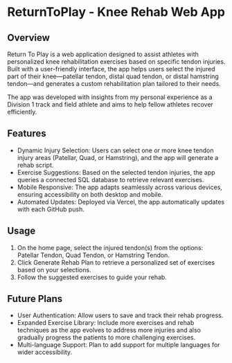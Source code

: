 # ReturnToPlay - Knee Rehab Web App

## Overview

Return To Play is a web application designed to assist athletes with personalized knee rehabilitation exercises based on specific tendon injuries. Built with a user-friendly interface, the app helps users select the injured part of their knee—patellar tendon, distal quad tendon, or distal hamstring tendon—and generates a custom rehabilitation plan tailored to their needs.

The app was developed with insights from my personal experience as a Division 1 track and field athlete and aims to help fellow athletes recover efficiently.

## Features
- Dynamic Injury Selection: Users can select one or more knee tendon injury areas (Patellar, Quad, or Hamstring), and the app will generate a rehab script.
- Exercise Suggestions: Based on the selected tendon injuries, the app queries a connected SQL database to retrieve relevant exercises.
- Mobile Responsive: The app adapts seamlessly across various devices, ensuring accessibility on both desktop and mobile.
- Automated Updates: Deployed via Vercel, the app automatically updates with each GitHub push.

## Usage
1. On the home page, select the injured tendon(s) from the options: Patellar Tendon, Quad Tendon, or Hamstring Tendon.
2. Click Generate Rehab Plan to retrieve a personalized set of exercises based on your selections.
3. Follow the suggested exercises to guide your rehab.

## Future Plans
- User Authentication: Allow users to save and track their rehab progress.
- Expanded Exercise Library: Include more exercises and rehab techniques as the app evolves to address more injuries and also gradually progress the patients to more challenging exercises.
- Multi-language Support: Plan to add support for multiple languages for wider accessibility.
